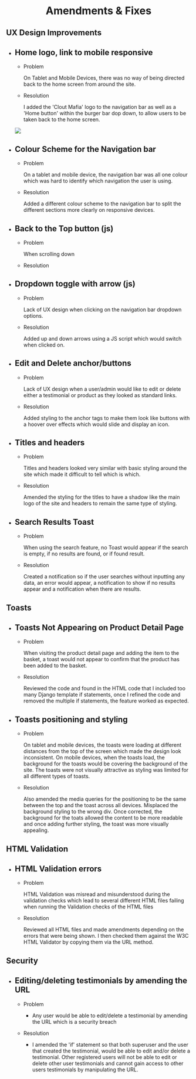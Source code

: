 <h1 align="center">Amendments & Fixes</h1>

## UX Design Improvements

- <h2> Home logo, link to mobile responsive</h2>

    - Problem

        On Tablet and Mobile Devices, there was no way of being directed back to the home screen from around the site.

    - Resolution

        I added the 'Clout Mafia' logo to the navigation bar as well as a 'Home button' within the burger bar dop down, to allow users to be taken back to the home screen.

    <img src="../images/resubmission-images/resubmission1.png">

- <h2> Colour Scheme for the Navigation bar</h2>

    - Problem

        On a tablet and mobile device, the navigation bar was all one colour which was hard to identify which navigation the user is using.

    - Resolution

        Added a different colour scheme to the navigation bar to split the different sections more clearly on responsive devices.

- <h2> Back to the Top button (js)</h2>

    - Problem

        When scrolling down 

    - Resolution

        
    
- <h2> Dropdown toggle with arrow (js)</h2>

    - Problem

        Lack of UX design when clicking on the navigation bar dropdown options.

    - Resolution

        Added up and down arrows using a JS script which would switch when clicked on.

- <h2> Edit and Delete anchor/buttons </h2>

    - Problem

        Lack of UX design when a user/admin would like to edit or delete either a testimonial or product as they looked as standard links.

    - Resolution

        Added styling to the anchor tags to make them look like buttons with a hoover over effects which would slide and display an icon.

- <h2> Titles and headers </h2>

    - Problem

        Titles and headers looked very similar with basic styling around the site which made it difficult to tell which is which.

    - Resolution 

        Amended the styling for the titles to have a shadow like the main logo of the site and headers to remain the same type of styling.

- <h2> Search Results Toast </h2>

    - Problem

        When using the search feature, no Toast would appear if the search is empty, if no results are found, or if found result.

    - Resolution

        Created a notification so if the user searches without inputting any data, an error would appear, a notification to show if no results appear and a notification when there are results.

## Toasts

- <h2> Toasts Not Appearing on Product Detail Page </h2>

    - Problem

        When visiting the product detail page and adding the item to the basket, a toast would not appear to confirm that the product has been added to the basket.

    - Resolution

        Reviewed the code and found in the HTML code that I included too many Django template if statements, once I refined the code and removed the multiple if statements, the feature worked as expected. 

- <h2> Toasts positioning and styling </h2>

    - Problem

        On tablet and mobile devices, the toasts were loading at different distances from the top of the screen which made the design look inconsistent. On mobile devices, when the toasts load, the background for the toasts would be covering the background of the site. The toasts were not visually attractive as styling was limited for all different types of toasts.

    - Resolution

        Also amended the media queries for the positioning to be the same between the top and the toast across all devices. Misplaced the background styling to the wrong div. Once corrected, the background for the toats allowed the content to be more readable and once adding further styling, the toast was more visually appealing.

## HTML Validation

- <h2> HTML Validation errors </h2>

    - Problem

        HTML Validation was misread and misunderstood during the validation checks which lead to several different HTML files failing when running  the Validation checks of the HTML files
    
    - Resolution

        Reviewed all HTML files and made amendments depending on the errors that were being shown. I then checked them against the W3C HTML Validator by copying them via the URL method.

## Security

- <h2> Editing/deleting testimonials by amending the URL  </h2>

    - Problem

        - Any user would be able to edit/delete a testimonial by amending the URL which is a security breach

    - Resolution

        - I amended the 'if' statement so that both superuser and the user that created the testimonial, would be able to edit and/or delete a testimonial. Other registered users will not be able to edit or delete other user testimonials and cannot gain access to other users testimonials by manipulating the URL.

